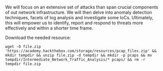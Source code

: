 We will focus on an extensive set of attacks than span crucial components of out network infrastructure.
We will then delve into anomaly detection techniques, facets of log analysis and investigate some IoCs.
Ultimately, this will empower us to identify, report and respond to threats more effectively and within a shorter time frame.

Download the needed resource:
```shell
wget -O file.zip 'https://academy.hackthebox.com/storage/resources/pcap_files.zip' && mkdir tempdir && unzip file.zip -d tempdir && mkdir -p pcaps && mv tempdir/Intermediate_Network_Traffic_Analysis/* pcaps/ && rm -r tempdir file.zip
```
